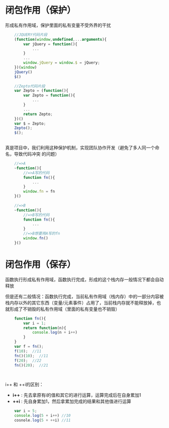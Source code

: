 # 闭包作用（保护）

形成私有作用域，保护里面的私有变量不受外界的干扰

```javascript
    //JQUERY代码片段
    (function(window,undefined,...arguments){
        var jQuery = function(){
            ...
        }
        ...
        window.jQuery = window.$ = jQuery;
    })(window)
    jQuery()
    $()
    
    //Zepto代码片段
    var Zepto = (function(){
        var Zepto = function(){
            ...
        }
        ...
        return Zepto;
    })()
    var $ = Zepto;
    Zepto();
    $();
    
```

真是项目中，我们利用这种保护机制，实现团队协作开发（避免了多人同一个命名，导致代码冲突
的问题）

```javascript
    //=>A
    ~function(){
        //=>A写的代码
        function fn(){
            ...
        }
        window.fn = fn
    }()
    
    //=>B
    ~function(){
        //=>B写的代码
        function fn(){
            ...
        }
        //=>B想要用A写的fn
        window.fn()
    }()
```

# 闭包作用（保存）
函数执行形成私有作用域，函数执行完成，形成的这个栈内存一般情况下都会自动释放

但是还有二般情况：函数执行完成，当前私有作用域（栈内存）中的一部分内容被栈内存以外的其它东西（变量/元素事件）占用了，当前栈内存就不能释放掉，也就形成了不销毁的私有作用域（里面的私有变量也不销毁）

```javascript
    function fn(){
        var i = 1;
        return function(n){
            console.log(n + i++)
        }
    }
    var f = fn();
    f(10);  //11
    fn()(10);  //11
    f(20);  //22
    fn()(20);  //21

    
```

i++ 和 ++i的区别：

* **i++** : 先去拿原有i的值和其它的进行运算，运算完成后在自身累加1
* **++i** : 先自身累加1，然后拿累加完成的结果和其他值进行运算

```javascript
    var i = 5;
    console.log(5 + i++) //10
    cosnole.log(5 + ++i) //11
```


